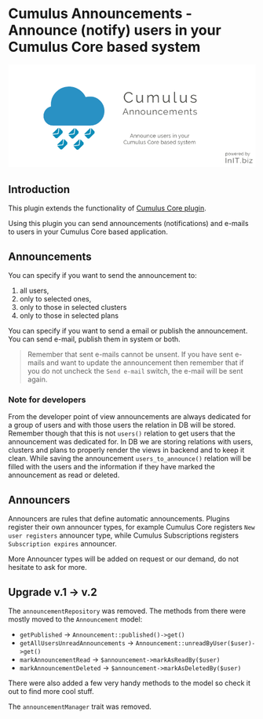 # Cumulus Announcements -  Announce (notify) users in your Cumulus Core based system 
![Cumulus Announcements banner](https://raw.githubusercontent.com/initbiz/initbiz.github.io/master/cumulusannouncements/assets/images/cumulus-announcements-banner.png)

## Introduction

This plugin extends the functionality of [Cumulus Core plugin](https://octobercms.com/plugin/initbiz-cumuluscore).

Using this plugin you can send announcements (notifications) and e-mails to users in your Cumulus Core based application.

[//]: # (Documentation)

## Announcements

You can specify if you want to send the announcement to:
1. all users,
1. only to selected ones,
1. only to those in selected clusters
1. only to those in selected plans

You can specify if you want to send a email or publish the announcement. You can send e-mail, publish them in system or both.

> Remember that sent e-mails cannot be unsent. If you have sent e-mails and want to update the announcement then remember that if you do not uncheck the `Send e-mail` switch, the e-mail will be sent again.

### Note for developers

From the developer point of view announcements are always dedicated for a group of users and with those users the relation in DB will be stored. Remember though that this is not `users()` relation to get users that the announcement was dedicated for. In DB we are storing relations with users, clusters and plans to properly render the views in backend and to keep it clean. While saving the announcement `users_to_announce()` relation will be filled with the users and the information if they have marked the announcement as read or deleted.

## Announcers

Announcers are rules that define automatic announcements. Plugins register their own announcer types, for example Cumulus Core registers `New user registers` announcer type, while Cumulus Subscriptions registers `Subscription expires` announcer.

More Announcer types will be added on request or our demand, do not hesitate to ask for more.

## Upgrade v.1 -> v.2

The `announcementRepository` was removed. The methods from there were mostly moved to the `Announcement` model:

* `getPublished` -> `Announcement::published()->get()`
* `getAllUsersUnreadAnnouncements` -> `Announcement::unreadByUser($user)->get()`
* `markAnnouncementRead` -> `$announcement->markAsReadBy($user)`
* `markAnnouncementDeleted` -> `$announcement->markAsDeletedBy($user)`

There were also added a few very handy methods to the model so check it out to find more cool stuff.

The `announcementManager` trait was removed.